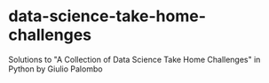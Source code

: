 # data-science-take-home-challenges
Solutions to "A Collection of Data Science Take Home Challenges" in Python by Giulio Palombo

